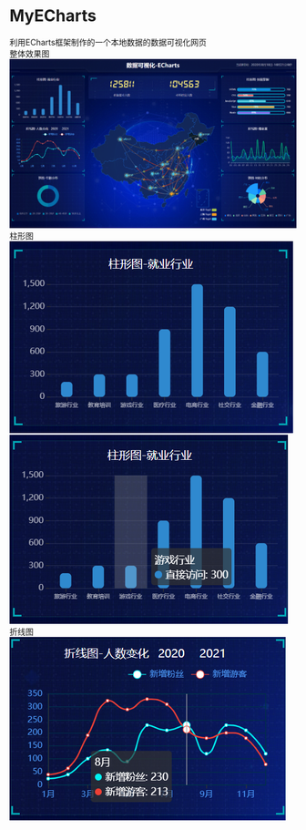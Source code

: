 # MyECharts
利用ECharts框架制作的一个本地数据的数据可视化网页  
整体效果图
![image](images/Finally.jpg)  
柱形图  
![image](images/柱形图.jpg)  
![image](images/柱形图2.jpg) 
折线图  
![image](images/折线图.jpg)
